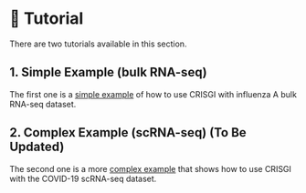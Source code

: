 # 📖 Tutorial

There are two tutorials available in this section.

## 1. Simple Example (bulk RNA-seq)
The first one is a [simple example](tutorial/gse30550.md) of how to use CRISGI with influenza A bulk RNA-seq dataset.

## 2. Complex Example (scRNA-seq) (To Be Updated)
The second one is a more [complex example](tutorial/covid.md) that shows how to use CRISGI with the COVID-19 scRNA-seq dataset.